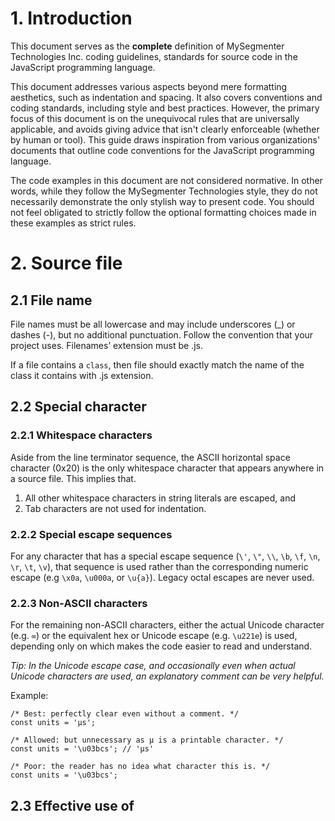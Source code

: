 # 1. Introduction
This document serves as the **complete** definition of MySegmenter Technologies Inc. coding guidelines, standards for source code in the JavaScript programming language.

This document addresses various aspects beyond mere formatting aesthetics, such as indentation and spacing. It also covers conventions and coding standards, including style and best practices. However, the primary focus of this document is on the unequivocal rules that are universally applicable, and avoids giving advice that isn't clearly enforceable (whether by human or tool). This guide draws inspiration from various organizations' documents that outline code conventions for the JavaScript programming language.

The code examples in this document are not considered normative. In other words, while they follow the MySegmenter Technologies style, they do not necessarily demonstrate the only stylish way to present code. You should not feel obligated to strictly follow the optional formatting choices made in these examples as strict rules.

# 2. Source file
## 2.1 File name
File names must be all lowercase and may include underscores (_) or dashes (-), but no additional punctuation. Follow the convention that your project uses. Filenames’ extension must be .js.

If a file contains a `class`, then file should exactly match the name of the class it contains with .js extension.

## 2.2 Special character

### 2.2.1 Whitespace characters
Aside from the line terminator sequence, the ASCII horizontal space character (0x20) is the only whitespace character that appears anywhere in a source file. This implies that.
  1. All other whitespace characters in string literals are escaped, and
  2. Tab characters are not used for indentation.

### 2.2.2 Special escape sequences
For any character that has a special escape sequence (`\'`, `\"`, `\\`, `\b`, `\f`, `\n`, `\r`, `\t`, `\v`), that sequence is used rather than the corresponding numeric escape (e.g `\x0a`, `\u000a`, or `\u{a}`). Legacy octal escapes are never used.

### 2.2.3 Non-ASCII characters
For the remaining non-ASCII characters, either the actual Unicode character (e.g. `∞`) or the equivalent hex or Unicode escape (e.g. `\u221e`) is used, depending only on which makes the code easier to read and understand.

_Tip: In the Unicode escape case, and occasionally even when actual Unicode characters are used, an explanatory comment can be very helpful._

Example:
```
/* Best: perfectly clear even without a comment. */
const units = 'μs';

/* Allowed: but unnecessary as μ is a printable character. */
const units = '\u03bcs'; // 'μs'

/* Poor: the reader has no idea what character this is. */
const units = '\u03bcs';
```
## 2.3 Effective use of <script> tag in HTML for JavaScript
JavaScript programs should be stored in and delivered as .js files.

JavaScript code should not be embedded in HTML files unless the code is specific to a single session. Code in HTML adds significantly to pageweight with no opportunity for mitigation by caching and compression.

`<script src=filename.js>` tag should be placed as late in the body as possible. This reduces the effects of delays imposed by script loading on other page components. There is no need to use the language or type attributes. It is the server, not the script tag, that determines the MIME type.

# 3. Source file structure
(add more context)
1 License or copyright information
1. JSDoc file overview
1. ES module import statements
1. require and requireType statements
1. The file’s implementation

## 3.1. License or copyright information, if present
If a file contains license or copyright information, it should be included in this section.

## 3.2. JSDoc file overview
See [7.5. Top/file-level comments]( #top/file-level comments) for formatting rules.

## 3.3. ES module import statements
### 3.3.1. Imports
Import statements must not be line wrapped and are therefore an exception to the 80-column limit.
#### 3.3.1.1. Import paths
ES module files must use the `import` statement to import other ES module files.

Example:
```
// Importing a default export from another ES module file
import defaultExport from './anotherModule.js';

// Importing multiple named exports from another ES module file
import { export1, export2 } from './anotherModule.js';

// Importing all named exports from another ES module file
import * as allExports from './anotherModule.js';
```

#### 3.3.1.2. File extensions in import paths
The inclusion of the `.js` file extension in import paths is mandatory and should not be omitted.

Preferred:
```
import '../directory/file.js';
```

Disallowed:
```
import '../directory/file';
```

#### 3.3.1.3. Importing the same file multiple times
Do not import the same file multiple times. This can make it hard to determine the aggregate imports of a file.

Example:
```
// Imports have the same path, but since it doesn't align it can be hard to see.
import { short } from './long/path/to/a/file.js';
import { aLongNameThatBreaksAlignment } from './long/path/to/a/file.js';
```

#### 3.3.1.4. Naming imports
##### 3.3.1.4.1. Naming module imports
Module import names (`import * as name`) should be in `lowerCamelCase` and derived from the imported file names.

Example:
```
import * as fileOne from '../file-one.js';
import * as fileTwo from '../file_two.js';
import * as fileThree from '../filethree.js';

import * as libString from './lib/string.js';
import * as math from './math/math.js';
import * as vectorMath from './vector/math.js';
```

##### 3.3.1.4.2. Naming default imports
Default import names are derived from the imported file name and follow the rules in [Rules by identifier type] (add link).

##### 3.3.1.4.3. Best practices for named imports
* Keep the same name: When you import symbols (variables, functions, objects, etc.) using the `import {name}` syntax, you should generally keep the imported name the same as the original name in the module you are importing from. For example, if you import something named Cat, you should keep it as Cat in your code.
* Avoid aliasing: Avoid aliasing imports using the `import {SomeThing as SomeOtherThing}` syntax. In other words, don't rename imported symbols unless it's necessary to avoid naming conflicts.
* Prefer module imports: If there are naming conflicts or you need to rename imports, it recommends using a module import (`import *)` or renaming the exports in the original module itself. This way, you can avoid renaming individual imports and keep the naming consistent.

However, if you need to rename imports, you should use the original module's file name or path in the resulting alias.

Example:
```
import { Cat as BigCat } from './biganimals.js';
import { Cat as DomesticatedCat } from './domesticatedanimals.js';
```

### 3.3.2. Exports
* Exported symbols: Symbols are only exported from a module if they are intended to be used outside of that module.
* Module-local symbols: Symbols that are not intended to be used outside of the module are considered module-local.  Non-exported module-local symbols are not explicitly marked as @private nor do their names start with an underscore.
* No prescribed ordering: There is no specific or required order in which you should list exported symbols and module-local symbols within your module.

When writing code, always use named exports. You can apply the `export` keyword to a declaration, or use the `export {name};` syntax.

# 4. Formatting
_block-like construct_ refers to the body of a class, function, method, or brace-delimited block of code. Note that, [Array literals](link here) and [Object literals](link here), any array or object literal may optionally be treated as if it were a block-like construct.

_Tip: Use `clang-format`. The JavaScript community has invested effort to make sure clang-format "does the right thing" on JavaScript files. `clang-format` has integration with several popular editors._

## 4.1. Braces

### 4.1.1. Braces are used for all control structures.
Braces are required for all control structures (i.e. `if`, `else`, `for`, `do`, `while`, as well as any others), even if the body contains only a single statement. The first statement of a non-empty block must begin on its own line.

Disallowed:
```
if (someVeryLongCondition())
    doSomething();

for (let i = 0; i < foo.length; i++) bar(foo[i]);
```

Exception:

A simple if statement that can fit entirely on a single line with no wrapping (and that doesn’t have an else) may be kept on a single line with no braces when it improves readability. This is the only case in which a control structure may omit braces and newlines.
```
if (shortCondition()) foo();
```

### 4.1.2. Nonempty blocks: K&R style
Braces follow the [Kernighan and Ritchie style] (http://syque.com/cstyle/ch6.7.htm) for nonempty blocks and block-like constructs:
  * No line break before the opening brace.
  * Line break after the opening brace.
  * Line break before the closing brace.
  * Line break after the closing brace if that brace terminates a statement or the body of a function or class statement, or a class method. Specifically, there is no line break after the brace if it is followed by `else`, `catch`, `while`, or a comma, semicolon, or right-parenthesis.

Example:
```
class InnerClass {
    constructor() { }

    /** @param {number} foo */
    method(foo) {
        if (condition(foo)) {
            try {
                // ..
            } catch (err) {
                // ..
            }
        }
    }
}
```

### 4.1.3. Empty blocks: may be concise
An empty block or block-like construct may be closed immediately after it is opened, with no characters, space, or line break in between (i.e. {}), unless it is a part of a multi-block statement (one that directly contains multiple blocks: `if`/`else` or `try`/`catch`/`finally`).

Example:
```
// Empty block construct closed immediately
function doNothing() {}

// Empty multi-block statement doesn’t closed immediately
if (condition) {
  // ..
} else if (otherCondition) {
  // ..
} else {
  // ..
}

```
Disallowed:
```
if (condition) {
    // ..
} else if (otherCondition) {} else {
    // ..
}

try {
    // ..
} catch (e) {}
```

## 4.2. Block indentation: +4 spaces

Each time a new block or block-like construct is opened, the indent increases by four spaces. When the block ends, the indent returns to the previous indent level. The indent level applies to both code and comments throughout the block.

Use of tabs should be avoided because (as of this writing in the 21st Century) there still is not a standard for the placement of tabstops. The use of spaces can produce a larger filesize, but the size is not significant over local networks, and the difference is eliminated by minification.

### 4.2.1. Array literals: optionally "block-like"
Any array literal may optionally be formatted as if it were a “block-like construct.” For example, the following are all valid (not an exhaustive list):

```
const a = [
    0,
    1,
    2,
];

const b =
    [0, 1, 2];
	
const c = [0, 1, 2];

someMethod(foo, [
    0, 1, 2,
], bar);
```

### 4.2.2. Class literals
Class literals (whether declarations or expressions) are indented as blocks. Do not add semicolons after methods, or after the closing brace of a class declaration (statements—such as assignments—that contain class expressions are still terminated with a semicolon). Use the `extends` keyword, but not the `@extends` JSDoc annotation unless the class extends a templatized type.

Example:
```
class Foo {
    constructor() {
        /** @type {number} */
        this.x = 42;
    }

    /** @return {number} */
    method() {
        return this.x;
    }
}
Foo.Empty = class {};
```

```
/** @extends {Foo<string>} */
foo.Bar = class extends Foo {
    /** @override */
    method() {
        return super.method() / 2;
    }
};

/** @interface */
class Frobnicator {
    /** @param {string} message */
    frobnicate(message) {}
}
```

### 4.2.3. Function expressions
When declaring an anonymous function in the list of arguments for a function call, the body of the function is indented four spaces more than the preceding indentation depth.

Example:
```
prefix.something.reallyLongFunctionName('whatever', (a1, a2) => {
    // Indent the function body +4 relative to indentation depth
    // of the 'prefix' statement one line above.
    if (a1.equals(a2)) {
        someOtherLongFunctionName(a1);
    } else {
        andNowForSomethingCompletelyDifferent(a2.parrot);
    }
});

some.reallyLongFunctionCall(arg1, arg2, arg3)
    .thatsWrapped()
    .then((result) => {
        // Indent the function body +4 relative to the indentation depth
        // of the '.then()' call.
        if (result) {
            result.use();
        }
    });
```

### 4.2.4. Switch statements
As with any other block, the contents of a switch block are indented +4. After a switch label, a newline appears, and the indentation level is increased +4, exactly as if a block were being opened. An explicit block may be used if required by lexical scoping. The following switch label returns to the previous indentation level, as if a block had been closed.

A blank line is optional between a `break` and the following case.

Example:
```
switch (animal) {
    case Animal.BANDERSNATCH:
        // ..
        break;

    case Animal.JABBERWOCK:
        // ..
        break;
    default:
        throw new Error('Unknown animal');
}
```

## 4.3.  Statements
### 4.3.1.  One statement per line
Each statement is followed by a line-break.

### 4.3.2. Semicolons are required
Every statement must be terminated with a semicolon. Relying on automatic semicolon insertion is forbidden.

## 4.4. Column limit: 80
JavaScript code has a column limit of 80 characters. Except as noted below, any line that would exceed this limit must be line-wrapped, as explained in [Line-wrapping](link here).

Exceptions:
* custom module (add more context)
* ES module `import` and `export` statements (see [imports](link here) and [exports](link here). (add more context)
* Lines where obeying the column limit is not possible or would hinder discoverability. Examples include:
  * A long URL which should be clickable in source.
  * A shell command intended to be copied-and-pasted.
  * A long string literal which may need to be copied or searched for wholly (e.g., a long file path).

## 4.5. Line-wrapping
_Line wrapping_ is breaking a chunk of code into multiple lines to obey column limit, where the chunk could otherwise legally fit in a single line. There is no comprehensive, deterministic formula showing exactly how to line-wrap in every situation. Very often there are several valid ways to line-wrap the same piece of code.

Note: While the typical reason for line-wrapping is to avoid overflowing the column limit, even code that would in fact fit within the column limit may be line-wrapped at the author's discretion.

### 4.5.1 Where to break
The prime directive of line-wrapping is: prefer to break at a higher syntactic level. 

Preferred:
```
currentEstimate =
    calc(currentEstimate + x * currentEstimate) /
        2.0;
```
Discouraged:
```
currentEstimate = calc(currentEstimate + x *
    currentEstimate) / 2.0;
```

In the preceding example, the syntactic levels from highest to lowest are as follows: assignment, division, function call, parameters, number constant.

Operators are wrapped as follows:
* When a line is broken at an operator the break comes after the symbol.
* This does not apply to the "dot" (`.`), which is not actually an operator.
* A method or constructor name stays attached to the open parenthesis (`(`) that follows it.
* A comma (`,`) stays attached to the token that precedes it.

Note: The primary goal for line wrapping is to have clear code, not necessarily code that fits in the smallest number of lines.

### 4.5.2 Indent continuation lines at least +4 spaces
When line-wrapping, each line after the first (each continuation line) is indented at least +4 from the original line.

When there are multiple continuation lines, indentation may be varied beyond +4 as appropriate. In general, continuation lines at a deeper syntactic level are indented by larger multiples of 4, and two lines use the same indentation level if and only if they begin with syntactically parallel elements.

## 4.6. Whitespace
A single blank line appears:

### 4.6.1. Vertical whitespace
* Between consecutive methods in a class or object literal
  * Exception: A blank line between two consecutive properties definitions in an object literal (with no other code between them) is optional. Such blank lines are used as needed to create logical groupings of fields.
* Within method bodies, sparingly to create logical groupings of statements. Blank lines at the start or end of a function body are not allowed.
* Optionally before the first or after the last method in a class or object literal.
* As required by other sections of this document (Add more context).

Multiple consecutive blank lines are permitted (neither encouraged nor discouraged)

### 4.6.2. Horizontal whitespace
Use of horizontal whitespace depends on location, and falls into three broad categories: _leading_ (at the start of a line), _trailing_ (at the end of a line), and _internal_. Leading whitespace (i.e., indentation) is addressed [here](add link). Trailing whitespace is forbidden.

Beyond where required by the language or other style rules, and apart from literals, comments, and JSDoc, a single internal ASCII space also appears in the following places only.

1. Separating any reserved word (such as `if`, `for`, or `catch`) except for `function` and `super`, from an open parenthesis (`(`) that follows it on that line.
```
if (condition) { // Space separating open parenthesis and reserved word
    // ..
}
```
2. Separating any reserved word (such as `else` or `catch`) from a closing curly brace (`}`) that precedes it on that line.
```
try {
    // ..
} catch (error) { // Space separating closing curly brace and reserved word
    // ..
}
```
3. Before any open curly brace (`{`), with two exceptions:
    * Before an object literal that is the first argument of a function or the first element in an array literal (e.g. `foo({a: [{c: d}]})`).
    * In a template expansion, as it is forbidden by the language (e.g. valid: `ab${1 + 2}cd`, invalid: `xy$ {3}z`).
4. On both sides of any binary or ternary operator.
```
let result = 10 + 5; // Binary operator '+' surrounded by spaces
let isTrue = (x > 5) ? true : false; // Ternary operator '?' and ':' surrounded by spaces
```
5. After the colon (`:`) in an object literal.
```
let person = {
    firstName: "John", // Space after the colon
};
```
6. After a comma (`,`) or semicolon (`;`). Note that spaces are never allowed before these characters.
7. On both sides of the double slash (`//`) that begins an end-of-line comment. Here, multiple spaces are allowed, but not required. (e.g. `let x = 10;  // This is an end-of-line comment with spaces on both sides
8. After an open-block comment character and on both sides of close characters (e.g. for short-form type declarations, casts, and parameter name comments:
	```
	//Type Declaration Comment:
	this.foo = /** @type {number} */ (bar);
	
	//Function Parameter Name Comment:
	function example(/** string */ foo) {}

	//Parameter Comment Within a Function Call:
	baz(/* buzz= */ true);
	```
### 4.6.3. Horizontal alignment: discouraged
_Horizontal alignment_ is the practice of adding a variable number of additional spaces in your code with the goal of making certain tokens appear directly below certain other tokens on previous lines. This practice is permitted, but it is generally discouraged.

Here is an example without alignment, followed by one with alignment. Both are allowed, but the latter is discouraged:
```
// without alignment
{
  tiny: 42, // this is great
  longer: 435, // this too
};
// with alignment
{
  tiny:   42, // this is discouraged
  longer: 435,
};
```
### 4.6.4. Function arguments
Prefer to put all function arguments on the same line as the function name. If doing so would exceed the 80-column limit, the arguments must be line-wrapped in a readable way. To save space, you may wrap as close to 80 as possible, or put each argument on its own line to enhance readability. Indentation should be four spaces. Aligning to the parenthesis is allowed, but discouraged.

Below are the most common patterns for argument wrapping:
```
// Arguments start on a new line, indented four spaces. Preferred when the
// arguments don't fit on the same line with the function name (or the keyword
// "function") but fit entirely on the second line. Works with very long
// function names, survives renaming without reindenting, low on space.
doSomething(
    descriptiveArgumentOne, descriptiveArgumentTwo, descriptiveArgumentThree) {
    // ..
}

// If the argument list is longer, wrap at 80. Uses less vertical space,
// but violates the rectangle rule and is thus not recommended.
doSomething(veryDescriptiveArgumentNumberOne, veryDescriptiveArgumentTwo,
    tableModelEventHandlerProxy, artichokeDescriptorAdapterIterator) {
    // ..
}

// Four-space, one argument per line.  Works with long function names,
// survives renaming, and emphasizes each argument.
doSomething(
    veryDescriptiveArgumentNumberOne,
    veryDescriptiveArgumentTwo,
    tableModelEventHandlerProxy,
    artichokeDescriptorAdapterIterator) {
    // ..
}
```

## 4.7. Grouping parentheses: recommended
Grouping parentheses should be used when the author and reviewer agree that including them makes the code clearer and less prone to misinterpretation. It's not reasonable to assume that every reader of the code has the entire operator precedence table memorized. Therefore, using parentheses for clarity is encouraged.

Example
```
let result = (a + b) * c; // Grouping parentheses used for clarity
```

Do not use unnecessary parentheses around the entire expression following `delete`, `typeof`, `void`, `return`, `throw`, `case`, `in`, `of`, or `yield`. These keywords already have well-defined behavior.

Example:
```
if (typeof (value) === 'string') { // Avoid unnecessary parentheses with typeof
  // ..
}

function throwError() {
  throw (new Error('An error occurred')); // Avoid unnecessary parentheses with throw
}
```

Parentheses are required when performing type casts using JSDoc annotations.

Example:
```
/** @type {!Foo} */ (foo)
```

## 4.8. Chained method calls
When a chain of method calls is too long to fit on one line, there must be one call per line, with the first call on a separate line from the object the methods are called on. If the method changes the context, an extra level of indentation must be used.

Example:
```
elements
    .addClass('foo')
    .children()
    .html('hello')
    .end()
    .appendTo('body');
```

# 5. Language features
## 5.1. Local variable declarations
### 5.1.1. Use `const` and `let`
Declare all local variables with either `const` or `let`. Use const by default, unless a variable needs to be reassigned. The `var` keyword must not be used.

### 5.1.2. One variable per declaration
Every local variable declaration declares only one variable per declaration statement. Declaring multiple variables in a single declaration statement are not used.

Unlike `var`, it is not necessary to declare all variables at the top of a function. Instead, they are to be declared at the point at which they are first used.

Example:
```
// Preferred: Declare each variable separately
let a = 1;
let b = 2;

// Disallowed: Avoid declaring multiple variables in a single statement
let a = 1, b = 2;
```

### 5.1.3. Declared when needed, initialized as soon as possible
Local variables should not be routinely declared at the beginning of their containing block or block-like structure. Instead, they should be declared as close as possible to the point in the code where they are first used (within reasonable limits). This practice is recommended to minimize the scope of local variables, making the code more efficient and easier to understand.

### 5.1.4. Declare types as needed
(add more context)

## 5.2. Array literals
### 5.2.1. Use trailing commas
Include a trailing comma whenever there is a line break between the final element and the closing bracket. This practice helps improve code maintainability by making it easier to add or remove elements in the future without worrying about the last item's comma.

Example:
```
const values = [
    'first value',
    'second value', // comma is added
];
```

### 5.2.2. Avoid `Array` constructor
The constructor is error-prone if arguments are added or removed. Use a literal instead.

Disallowed:
```
const a1 = new Array(x1, x2, x3);
const a2 = new Array(x1, x2);
const a3 = new Array(x1);
const a4 = new Array();
```
This works as expected except for the third case: if x1 is a whole number then a3 is an array of size x1 where all elements are undefined. If x1 is any other number, then an exception will be thrown, and if it is anything else then it will be a single-element array.

Preferred:
```
const a1 = [x1, x2, x3];
const a2 = [x1, x2];
const a3 = [x1];
const a4 = [];
```

Note: Explicitly allocating an array of a given length using `new Array(length)` is allowed when appropriate.

### 5.2.3. Non-numeric properties
Do not define or use non-numeric properties on an array (other than `length`). Use a `Map` (or `Object`) instead.

Example:
```
// Not Recommended: Using an array for non-numeric properties
const person = [];
person['name'] = 'John';
person['age'] = 30;

// Recommended: Using an object for non-numeric properties
const person = {
    name: 'John',
    age: 30,
};
```

### 5.2.4. Destructuring
_Destructuring_ is unpacking multiple values from a single array or iterable. Array literals may be used on the left-hand side of an assignment to perform destructuring. The "rest" element, denoted by `...rest`, can be used to capture any remaining elements into a new array. There should be no space between the `...` and the variable name.

Example:
```
// The values returned by `generateResults()` are destructured into variables a, b, and c,
// and any remaining values are collected into the rest array.
const [a, b, c, ...rest] = generateResults();

// Specific elements from someArray are extracted into variables b and d, 
// while the commas indicate that other elements are skipped.
let [, b, , d] = someArray;
```

Destructuring can also be used for function parameters. Even if a parameter name is required for syntactical reasons, it can be ignored if not needed.  Always specify `[]` as the default value if a destructured array parameter is optional, and provide default values on the left hand side:

Example:
```
/** @param {!Array<number>=} param1 */
function optionalDestructuring([a = 4, b = 2] = []) {}
```

Disallowed:
```
// Assigns default values directly within the parameter list of a function
function badDestructuring([a, b] = [4, 2]) {};
```

_Tip: For (un)packing multiple values into a function’s parameter or return, prefer object destructuring over array destructuring when possible, as it allows naming the individual elements and specifying a different type for each._

Preferred:
```
// Function that returns an object with named properties
function getUserData() {
  return {
    firstName: 'John',
    lastName: 'Doe',
    age: 30,
  };
}

// Destructuring the returned object into named variables with specified types
const { firstName, lastName, age } = getUserData();
```

Discouraged:
```
// Function that returns an array with multiple values
function getUserData() {
  return ['John', 'Doe', 30];
}

// Destructuring the returned array into variables without named properties
const [firstName, lastName, age] = getUserData();
```

### 5.2.5. Spread operator
Array literals may include the spread operator (`...`) to flatten elements out of one or more other iterables. The spread operator should be used instead of more awkward constructs (methods like `concat`, `push`) with `Array.prototype`. There is no space after the `...` operator.

Preferred: Spread Operator
```
const arr1 = [1, 2, 3];
const arr2 = [4, 5, 6];
const combinedArray = [...arr1, ...arr2]; // Use spread operator to combine arrays
```

Discouraged: `Array.prototype` constructs
```
const arr1 = [1, 2, 3];
const arr2 = [4, 5, 6];
const combinedArray = arr1.concat(arr2);
```

## 5.3. Object literals
### 5.3.1. Use trailing commas
[See array literal](Add link)

### 5.3.2. Avoid `Object` constructor
While `Object` does not have the same problems as `Array`, it is still disallowed for consistency. Use an object literal (`{}` or `{a: 0, b: 1, c: 2}`) instead.


### 5.3.3. Avoid mix quoted and unquoted keys
Object literals may represent either structs (with unquoted keys and/or symbols) or dicts (with quoted and/or computed keys). Do not mix these key types in a single object literal.

Disallowed:
```
{
    width: 42, // struct-style unquoted key
    'maxWidth': 43, // dict-style quoted key
}
```

This also extends to passing the property name to functions, like `hasOwnProperty`.

Disallowed:
```
if (o.hasOwnProperty('maxWidth')) {
    // ..
}
```
If your code goes through a process like code compilation or minification, the compiler may change variable and function names to make the code more efficient. When this happens, it might rename variables and functions, but it won't rename string literals like `'maxWidth'`. So, if your code relies on the literal string `'maxWidth'`, it can break after compilation because the string remains unchanged.

To avoid this issue, it's recommended to check the property directly without using a string literal:
```
if (o.hasOwnProperty(maxWidth)) {
    // ..
}
```

### 5.3.4. Computed property names

Computed property names (e.g., `{['key' + foo()]: 42}`) are allowed, and are considered dict-style (quoted) keys (i.e., must not be mixed with non-quoted keys) unless the computed property is a [symbol](https://developer.mozilla.org/en-US/docs/Web/JavaScript/Reference/Global_Objects/Symbol) (e.g., `[Symbol.iterator]`). Enum values may also be used for computed keys, but should not be mixed with non-enum keys in the same literal.

Example: using computed property names:
```
const dynamicKey = 'key';
const obj = {
    [dynamicKey + '1']: 42, // Computed property name, quoted key
};
```

Example: using symbol as a computed Key:
```
const symbolKey = Symbol('mySymbol');
const obj = {
    [symbolKey]: 'value', // Computed property name, not quoted
    regularKey: 'anotherValue', // Regular (non-computed) key
};
```

Example: using enum values for computed keys:
```
const Enum = {
    OPTION_A: 'a',
    OPTION_B: 'b',
};

const obj = {
    [Enum.OPTION_A]: 42, // Computed property name, quoted key (enum value)
    regularKey: 'value', // Regular (non-computed) key
};
```

### 5.3.5. Method shorthand
Methods can be defined on object literals using the method shorthand (`{method() {..}}`) in place of a colon immediately followed by a `function` or arrow function literal.

Example:
```
return {
    stuff: 'candy',
    foo() {
        return this.stuff;  // Returns 'candy'
    },
};
```

Note: `this` in a method shorthand or `function` refers to the object literal itself whereas `this` in an arrow function refers to the scope outside the object literal.

Example:
```
class {
    getObjectLiteral() {
        this.stuff = 'fruit';
        return {
            stuff: 'candy',
            method: () => this.stuff,  // Returns 'fruit'
        };
    }
}
```

### 5.3.6. Shorthand properties
Shorthand properties are allowed on object literals.

Example:
```
const foo = 1;
const bar = 2;
const obj = {
    foo, // Shorthand property for 'foo'
    bar, // Shorthand property for 'bar'
    method() { return this.foo + this.bar; },
};
console.log(obj.method()); // Output: 3
```

### 5.3.7. Destructuring
1. Usage in Assignments:
 * Object destructuring patterns may be used on the left-hand side of an assignment to perform destructuring and unpack multiple values from a single object.

2. Usage in Function Parameters:
 * Keep parameter destructuring simple: When using object destructuring as function parameters, it's recommended to keep it as simple as possible. This means using a single level of unquoted shorthand properties in the destructuring pattern.
 * Avoid deep nesting and computed properties: Deeper levels of nesting and computed properties should be avoided in parameter destructuring.
 * Specify default values: If you want to provide default values for destructured properties, specify them in the left-hand side of the destructured parameter. (`{str = 'some default'} = {}`, rather than `{str} = {str: 'some default'}`)
 * Optional destructured objects: If a destructured object in a function parameter is optional, it should default to an empty object (`{}`).
 * JSDoc for parameter: The JSDoc for the destructured parameter may be given any name (the name is unused but is required by the compiler).
 
Example:
```
/**
 * A function that uses object destructuring in its parameter.
 *
 * @param {string} ordinary - An ordinary parameter.
 * @param {{name: (string|undefined), age: (number|undefined)}=} param1 - Destructured object parameter.
 *     name: The name property.
 *     age: The age property.
 */
function destructured(ordinary, { num, str = 'Unknown' } = {})
```

Disallowed: deep nesting
```
/** @param {{x: {num: (number|undefined), str: (string|undefined)}}} param1 */
function nestedTooDeeply({ x: { num, str } }) { };
/** @param {{num: (number|undefined), str: (string|undefined)}=} param1 */
function nonShorthandProperty({ num: a, str: b } = {}) { };
/** @param {{a: number, b: number}} param1 */
function computedKey({ a, b, [a + b]: c }) { };
/** @param {{a: number, b: string}=} param1 */
function nontrivialDefault({ a, b } = { a: 2, b: 4 }) { };
``` 
 

### 5.3.8. Enums
Enumerations are defined by adding the `@enum` annotation to an object literal. Additional properties may not be added to an enum after it is defined. Enums must be constant, and all enum values must be deeply immutable.

Example: (Context - check enum variable rules)
```
/**
 * Supported temperature scales.
 * @enum {string}
 */
const TemperatureScale = {
    CELSIUS: 'celsius',
    FAHRENHEIT: 'fahrenheit',
};

/**
 * An enum with two options.
 * @enum {number}
 */
const Option = {
    FIRST_OPTION: 1,
    SECOND_OPTION: 2,
};
```

## 5.4. Classes
### 5.4.1. Constructors
Constructors are not mandatory, but when you create subclasses, you must call `super()` in the subclass constructor before manipulating any fields or accessing `this`. Additionally, non-method properties specified in interfaces should be declared within the constructor.

### 5.4.2. Fields
Set all of a concrete object’s fields (i.e. all properties other than methods) in the constructor. Annotate fields that are never reassigned with `@const` (these need not be deeply immutable). Annotate non-public fields with the proper visibility annotation (`@private`, `@protected`, `@package`), and end all `@private` fields' names leading with an underscore. Fields are never set on a concrete class' `prototype`.

Example:
```
class Foo {
    constructor() {
        /** @private @const {!Bar} */
        this._bar = computeBar();

        /** @protected @const {!Baz} */
        this.baz = computeBaz();
    }
}
```

Disallowed:
```
class Person {
    constructor(name, age) {
        this.name = name;
        this.age = age;
    }
}

// Adding a property directly to the Person class's prototype
Person.prototype.gender = 'Unknown';

const person1 = new Person("Alice", 30);
const person2 = new Person("Bob", 25);

console.log(person1.gender); // Output: Unknown
console.log(person2.gender); // Output: Unknown
```

_Tip: Properties should never be added to or removed from an instance after the constructor is finished, since it significantly hinders VMs’ ability to optimize. If necessary, fields that are initialized later should be explicitly set to undefined in the constructor to prevent later shape changes. Adding @struct to an object will check that undeclared properties are not added/accessed. Classes have this added by default._

Discouraged:
```
class Person {
    constructor(name, age) {
        this.name = name;
        this.age = age;
    }

    // Method to update the person's address
    updateAddress(newAddress) {
        this.address = newAddress; // Adding a new property dynamically
    }
}

const person1 = new Person("Alice", 30);
console.log(person1); // Output: Person { name: 'Alice', age: 30 }

person1.updateAddress("8 The Green Suite");
console.log(person1); // Output: Person { name: 'Alice', age: 30, address: '8 The Green Suite' }
```

Preferred:
```
class Person {
    constructor(name, age) {
        this.name = name;
        this.age = age;
        this.address = undefined; // Initialize address to undefined
    }

    // Method to update the person's address
    updateAddress(newAddress) {
        this.address = newAddress; // Now it's not a shape change
    }
}

const person1 = new Person("Alice", 30);
console.log(person1); // Output: Person { name: 'Alice', age: 30, address: undefined }

person1.updateAddress("123 Main St");
console.log(person1); // Output: Person { name: 'Alice', age: 30, address: '123 Main St' }
```

### 5.4.3. Computed properties

Computed properties may only be used in classes when the property is a symbol. Dict-style properties (that is, quoted or computed non-symbol keys, as defined in [Do not mix quoted and unquoted keys](add link)) are not allowed. A `[Symbol.iterator]` method should be defined for any classes that are logically iterable. Beyond this, `Symbol` should be used sparingly.

_Tip: be careful of using any other built-in symbols (e.g., `Symbol.isConcatSpreadable`) as they are not polyfilled by the compiler and will therefore not work in older browsers._

Disallowed:
```
class Base {
    /** @nocollapse */
    static foo() { }
}

class Sub extends Base { }

function callFoo(cls) {
    cls.foo(); // discouraged: don't call static methods dynamically
}

Sub.foo(); // Disallowed: don't call static methods on subclasses that don't define it themselves
```

### 5.4.4. Avoid manipulating `prototype`s directly
The class keyword allows clearer and more readable class definitions than defining `prototype` properties.

Exception: Framework code (such as Polymer, or Angular) may need to use `prototype`s.

### 5.4.5. Overriding toString
The toString method may be overridden, but must always succeed and never have visible side effects.

_Tip: Beware, in particular, of calling other methods from toString, since exceptional conditions could lead to infinite loops._

### 5.4.6. Interfaces
Interfaces may be declared with `@interface` or `@record`. Interfaces declared with `@record` can be explicitly (i.e. via `@implements`) or implicitly implemented by a class or object literal.

All non-static method bodies on an interface must be empty blocks. Fields must be declared as uninitialized members in the class constructor.

Example:
```
/** @record */
class Person {
    /**
     * An interface can also declare fields, which participating classes must
     * declare and initialize in their constructors.
     */
    constructor() {
        this.name;
        this.age;
    }

    /**
     * Method signature with an empty body.
     */
    sayHello() { }
}
```

### 5.4.7. Abstract Classes

Use abstract classes when appropriate. Abstract classes and methods must be annotated with `@abstract`.

## 5.5. Functions
### 5.5.1. Top-level functions
Top-level functions may be defined directly on the `exports` object, or else declared locally and optionally exported.

Examples:
```
/** @param {string} str */
exports.processString = (str) => {
    // Process the string.
};
```
```
/** @param {string} str */
const processString = (str) => {
    // Process the string.
};

exports = { processString };
```

### 5.5.2. Nested functions and closures
Functions may contain nested function definitions. If it is useful to give the function a name, it should be assigned to a local `const`.  Prefer arrow functions over the `function` keyword, particularly for nested functions

### 5.5.3. Arrow functions
Arrow functions provide a concise function syntax and simplify scoping `this` for nested functions. Prefer arrow functions over the `function keyword`, particularly for nested functions.

Prefer arrow functions over other `this` scoping approaches such as `f.bind(this)`, `f.bind(f, this)`, and `const self = this`

When you use arrow functions, you can control exactly which parameters are passed to a callback function. This is because arrow functions do not have their own `this` context; they inherit the `this` value from their enclosing function or context. In contrast, other scoping approaches like `bind` or creating a variable to store `this` (like `self`) may pass along unintended parameters or require additional steps to manage parameter passing.

The left-hand side of the arrow contains zero or more parameters. Parentheses around the parameters are optional if there is only a single non-destructured parameter. When parentheses are used, inline parameter types may be specified (see [Method and function comments](add link)).

_Tip: Always using parentheses even for single-parameter arrow functions can avoid situations where adding parameters, but forgetting to add parentheses, may result in parseable code which no longer works as intended._

The right-hand side of the arrow contains the body of the function. By default the body is a block statement (zero or more statements surrounded by curly braces). The body may also be an implicitly returned single expression if either: the program logic requires returning a value, or the `void` operator precedes a single function or method call (using `void` ensures `undefined` is returned, prevents leaking values, and communicates intent). The single expression form is preferred if it improves readability (e.g., for short or simple expressions).

```
/**
 * Arrow functions can be documented just like normal functions.
 * @param {number} numParam A number to add.
 * @param {string} strParam Another number to add that happens to be a string.
 * @return {number} The sum of the two parameters.
 */
const moduleLocalFunc = (numParam, strParam) => numParam + Number(strParam);

// Uses the single expression syntax with `void` because the program logic does
// not require returning a value.
getValue((result) => void alert(`Got ${result}`));

class CallbackExample {
    constructor() {
        /** @private {number} */
        this._cachedValue = 0;

        // For inline callbacks, you can use inline typing for parameters.
        // Uses a block statement because the value of the single expression should
        // not be returned and the expression is not a single function call.
        getNullableValue((/** ?number */ result) => {
            this._cachedValue = result == null ? 0 : result;
        });
    }
}
```

Disallowed:
```
/**
 * A function with no params and no returned value.
 * This single expression body usage is illegal because the program logic does
 * not require returning a value and we're missing the `void` operator.
 */
const moduleLocalFunc = () => anotherFunction();
```

### 5.5.4. Generators
Generators enable a number of useful abstractions and may be used as needed.

When defining generator functions, attach the `*` to the `function` keyword when present, and separate it with a space from the name of the function. When using delegating yields, attach the `*` to the `yield` keyword.

Example:
```
/** @return {!Iterator<number>} */
function* gen1() {
    yield 42;
}

/** @return {!Iterator<number>} */
const gen2 = function* () {
    yield* gen1();
}

class SomeClass {
    /** @return {!Iterator<number>} */
    * gen() {
        yield 42;
    }
}
```

### 5.5.5. Parameter and return types
Function parameters and return types should usually be documented with JSDoc annotations. See [Method and function comments for more information](add link)

#### 5.5.5.1. Default parameters

Parameters with default values go at the end of the parameter list. Default parameters are permitted using the equals operator in the parameter list. Optional parameters must include spaces on both sides of the equals operator, be named exactly like required parameters (i.e., not prefixed with `opt_`), use the `=` suffix in their JSDoc type, come after required parameters, and not use initializers that produce observable side effects. All optional parameters for concrete functions must have default values, even if that value is `undefined`. In contrast to concrete functions, abstract and interface methods must omit default parameter values.

Example:
```
/**
 * @param {string} required This parameter is always needed.
 * @param {string=} optional This parameter can be omitted.
 * @param {!Node=} node Another optional parameter.
 */
function maybeDoSomething(required, optional = '', node = undefined) { }
```

Note: Use default parameters sparingly. Prefer [Destructuring](add link) to create readable APIs when there are more than a small handful of optional parameters that do not have a natural order.

#### 5.5.5.2. Rest parameters

Use a rest parameter instead of accessing `arguments`. Rest parameters are typed with a `...` prefix in their JSDoc. The rest parameter must be the last parameter in the list. There is no space between the `...` and the parameter name. Do not name the rest parameter `var_args`. Never name a local variable or parameter `arguments`, which confusingly shadows the built-in name.

Example:
```
/**
 * @param {!Array<string>} array This is an ordinary parameter.
 * @param {...number} numbers The remainder of arguments are all numbers.
 */
function variadic(array, ...numbers) { }
```

### 5.5.6. Generics
Declare generic functions and methods when necessary with `@template TYPE` in the JSDoc above the function or method definition.

### 5.5.7. Spread operator
Function calls may use the spread operator (`...`). Prefer the spread operator to `Function.prototype.apply` when an array or iterable is unpacked into multiple parameters of a variadic function. There is no space after the `...`.

Example:
```
function myFunction(...elements) { }
myFunction(...array, ...iterable, ...generator());
```

## 5.6. String literals
### 5.6.1. Use double quotes
Ordinary string literals are delimited with double quotes (`"`), rather than single quotes (`'`). Ordinary string literals don't use in multiple lines.

### 5.6.2. Template literals
Use template literals (delimited with `) over complex string concatenation, particularly if multiple string literals are involved. Template literals may span multiple lines. If a template literal spans multiple lines, it does not need to follow the indentation of the enclosing block, though it may if the added whitespace does not matter.

Example:
```
function arithmetic(a, b) {
    return `Here is a table of arithmetic operations:
  ${a} + ${b} = ${a + b}
  ${a} - ${b} = ${a - b}
  ${a} * ${b} = ${a * b}
  ${a} / ${b} = ${a / b}`;
}
```

### 5.6.3. No line continuations
Do not use line continuations (that is, ending a line inside a string literal with a backslash) in either ordinary or template string literals. Even though ES5 allows this, it can lead to tricky errors if any trailing whitespace comes after the slash, and is less obvious to readers.

Disallowed:
```
const longString = "This is a very long string that far exceeds the 80 \
    column limit. It unfortunately contains long stretches of spaces due \
    to how the continued lines are indented.";
```

Preferred:
```
const longString = "This is a very long string that far exceeds the 80 " +
    "column limit. It does not contain long stretches of spaces since " +
    "the concatenated strings are cleaner.";
```

### 5.6.4. Number literals
Numbers may be specified in decimal, hex, octal, or binary. Use exactly `0x`, `0o`, and `0b` prefixes, with lowercase letters, for hex, octal, and binary, respectively. Never include a leading zero unless it is immediately followed by `x`, `o`, or `b`.

## 5.7. Control structures
### 5.7.1. For loops
With ES6, the language now has three different kinds of `for` loops. All may be used, though `for`-`of` loops should be preferred when possible. `for`-`in` loops may only be used on dict-style objects (see [Do not mix quoted and unquoted keys](add link)), and should not be used to iterate over an array. `Object.prototype.hasOwnProperty` should be used in `for`-`in` loops to exclude unwanted prototype properties. Prefer `for`-`of` and `Object.keys` over `for`-`in` when possible.

### 5.7.2. Exceptions
Exceptions are an important part of the language and should be used whenever exceptional cases occur. Always throw Errors or subclasses of Error (`TypeError` or `CustomError`): never throw string literals or other objects. Always use new when constructing an Error. This treatment extends to `Promise` rejection values as `Promise.reject(obj)` is equivalent to `throw obj` in async functions.
Example
```
throw new Error('This is an error message.'); // Correct (throwing Error class)
throw 'This is a string, not an Error.'; // Incorrect (throwing a string literal)
```

Custom exceptions provide a great way to convey additional error information from functions. They should be defined and used wherever the native Error type is insufficient.

Example:
```
class CustomError extends Error {
    constructor(message) {
        super(message);
        this.name = 'CustomError';
    }
}

// Usage:
throw new CustomError('This is a custom error message.');
```

Prefer throwing exceptions over ad-hoc error-handling approaches (such as passing an error container reference type, or returning an object with an error property).

Example:
```
function divide(a, b) {
    if (b === 0) {
        // Correct (throwing an exception)
        throw new Error('Division by zero is not allowed.');
    }
    return a / b;
}

function divide(a, b) {
    if (b === 0) {
        // Incorrect (using ad-hoc error-handling with an object):
        return { error: 'Division by zero is not allowed.' };
    }
    return a / b;
}
```

#### 5.7.2.1. Empty catch blocks

In situations where it is justified to take no action in a catch block when catching an exception, provide a comment explaining the rationale for this omission.

Example:
```
try {
    return handleNumericResponse(response);
} catch (ok) {
    // it's not numeric; that's fine, just continue
}
return handleTextResponse(response);
```

Disallowed:
```
try {
    shouldFail();
    fail('expected an error');
} catch (expected) { }
```

### 5.7.3. Switch statements
Inside the braces of a switch block are one or more statement groups. Each statement group consists of one or more switch labels (either `case FOO:` or `default:`), followed by one or more statements.

#### 5.7.3.1. Fall-through: commented

Within a switch block, each statement group either terminates abruptly (with a `break`, `return` or `thrown` exception), or is marked with a comment to indicate that execution will or might continue into the next statement group. Any comment that communicates the idea of fall-through is sufficient (typically `// fall through`). This special comment is not required in the last statement group of the switch block.

Example
```
const dayOfWeek = 3;

switch (dayOfWeek) {
  case 1:
    console.log('It\'s Monday.');
    break;
  case 2:
    console.log('It\'s Tuesday.');
    break;
  case 3:
    console.log('It\'s Wednesday.');
    // No 'break' here, so it falls through to the next case
  case 4:
    console.log('It\'s Thursday.');
    break;
  case 5:
    console.log('It\'s Friday.');
    break;
  default:
    console.log('It\'s the weekend.');
}

// Outputs:
// It's Wednesday.
// It's Thursday.
```

#### 5.7.3.2. Mandatory `default` Case

Each switch statement includes a `default` statement group, even if it contains no code. The `default` statement group must be last.

### 5.7.4. `this` keyword
Only use `this` in class constructors and methods, in arrow functions defined within class constructors and methods, or in functions that have an explicit `@this` declared in the immediately-enclosing function’s JSDoc.

Avoid using this to reference the global object, the execution context of an `eval`, the event target, or in cases where `call()` or `apply()` functions are used without necessity.

## 5.8. Equality checks
Using the identity operators (`===` and `!==`) is generally preferable in coding practices. These operators perform comparison without type coercion, ensuring that both value and type match for equality.

On the other hand, the loose equality operators (`==` and `!=`) perform type coercion, attempting to convert operands to a common type before comparison. It's essential to avoid using the loose equality operators when comparing values against falsy values, as they may lead to unexpected results due to type coercion.

### 5.8.1. Coercion for handling `null` and `undefined`
Catching both `null` and `undefined` values:

Example:
```
if (someObjectOrPrimitive == null) {
    // Checking for null catches both null and undefined for objects and
    // primitives, but does not catch other falsy values like 0 or the empty
    // string.
}
```

### 5.8.2. Type Checks
Avoid comparing variables directly to `true` or `false` using `x == true` or `x == false`. Instead, use the variables themselves, like (`x`) or (`!x`), for conditional checks. This makes the code more explicit and easier to understand. For non-boolean values like for objects compare them to `null`, for numbers compare to `0`, and for strings compare to an empty string `""`. This helps avoid ambiguity and ensures clarity in your comparisons.

These are the preferred ways of checking the type of an object:

```
String: typeof object === 'string'
Number: typeof object === 'number'
Boolean: typeof object === 'boolean'
Object: typeof object === 'object' or _.isObject( object )
Plain Object: jQuery.isPlainObject( object )
Function: _.isFunction( object ) or jQuery.isFunction( object )
Array: _.isArray( object ) or jQuery.isArray( object )
Element: object.nodeType or _.isElement( object )
null: object === null
null or undefined: object == null
undefined:
	Global Variables: typeof variable === 'undefined'
	Local Variables: variable === undefined
	Properties: object.prop === undefined
	Any of the above: _.isUndefined( object )

```

## 5.9. Disallowed features
### 5.9.1. Avoid `with` keyword
Do not use the `with` keyword. It makes your code harder to understand and has been banned in strict mode since ES5.

### 5.9.2. `eval` is Evil
Avoid dynamic code evaluation using `eval` or the `Function(...string)` constructor except in cases where they are required for specific, validated use cases.

Example: using `eval`
```
const x = 10;
const y = 20;
const operation = 'x + y';
const result = eval(operation); // Output: 30
```

Example: using `Function` constructor:
```
const x = 10;
const y = 20;
const operation = 'x + y';
const addFunction = new Function('x', 'y', 'return ' + operation);
const result = addFunction(x, y); // Output: 30
```

It's essential to understand the associated risks:
* Security Risks: Dynamic code evaluation can introduce security vulnerabilities, as it allows arbitrary code execution. If you're not careful, malicious code injection could occur.
* Performance: Code evaluated with eval or Function is not optimized during compilation, potentially leading to slower execution.
* Debugging and Maintainability: Code evaluated dynamically can be challenging to debug, as it's not visible in the source code and doesn't benefit from tools like linters or code analysis.
* Compatibility: In certain environments (e.g., Content Security Policy - CSP), the use of eval or the Function constructor may be restricted or disallowed entirely.

### 5.9.3. Automatic semicolon insertion
Always terminate statements with semicolons (except function and class declarations, as noted above).

### 5.9.4. Non-standard features
Do not use non-standard features. This includes old features that have been removed (e.g., `WeakMap.clear`), new features that are not yet standardized (e.g., the current TC39 working draft, proposals at any stage, or proposed but not-yet-complete web standards), or proprietary features that are only implemented in some browsers. Use only features defined in the current ECMA-262 or WHATWG standards. (Note that projects writing against specific APIs, such as Chrome extensions or Node.js, can obviously use those APIs). Non-standard language “extensions” (such as those provided by some external transpilers) are forbidden.

### 5.9.5. Wrapper objects for primitive types
Never use `new` on the primitive object wrappers (`Boolean`, `Number`, `String`, `Symbol`), nor include them in type annotations. The wrappers may be called as functions for coercing (which is preferred over using `+` or concatenating the empty string) or creating symbols.

Example: using wrapper functions for type coercion
```
const num1 = Number('42'); // Converts the string '42' to a number
const bool1 = Boolean('true'); // Converts the string 'true' to a boolean
const str1 = String(123); // Converts the number 123 to a string
```

Disallowed: using the `+` operator and concatenating an empty string for type coercion
```
const num2 = +'42'; // Converts the string '42' to a number
const bool2 = !!'true'; // Converts the string 'true' to a boolean
const str2 = '' + 123; // Converts the number 123 to a string
```

### 5.9.6. Modifying builtin objects
Never modify builtin types, either by adding methods to their constructors or to their prototypes. Avoid depending on libraries that do this. Note that the JSCompiler’s runtime library will provide standards-compliant polyfills where possible; nothing else may modify builtin objects.

Do not add symbols to the global object unless absolutely necessary (e.g. required by a third-party API).

### 5.9.7. Omitting `()` when invoking a constructor
Never invoke a constructor in a new statement without using parentheses ().

Example:
```
new Foo; // Disallowed
new Foo(); // Preferred
```

### 5.9.8. Comma(`,`) Operator
Avoid the use of the comma operator except for very disciplined use in the control part of for statements. (This does not apply to the comma separator, which is used in object literals, array literals, var statements, and parameter lists.)

Example:
```
for (let i = 0, j = 10; i < 5; i++, j--) {
    // This loop increments 'i' and decrements 'j' in each iteration.
    console.log(`i: ${i}, j: ${j}`);
}
```

### 5.9.9. Avoid confusing uses of plus, minus operator
Avoid consecutive plus signs `+ or a plus sign followed by the increment operator `++`, as it can lead to confusion. To clarify your intention, use parentheses to separate them.

Discouraged:
```
total = subtotal + +myInput.value;
```

Preferred:
```
total = subtotal + (+myInput.value);
```

# 6. Naming
## 6.1. Rules common to all identifiers

Identifiers use only ASCII letters (A .. Z, a .. z) and digits (0 .. 9), and underscores (_). Offer a comprehensive and descriptive name, prioritizing code clarity over space efficiency. Avoid uncommon abbreviations and ensure full word representation for clear understanding.

Note: Avoid using leading underscore, it is used for private members.

Example:
```
errorCount: Use a clear and descriptive name without abbreviations.
dnsConnectionIndex: Use widely understood abbreviations, like 'DNS' in this case.
```

Disallowed:
```
n                   // Meaningless.
nErr                // Ambiguous abbreviation.
wgcConnections      // Only your group knows what this stands for.
cstmrId             // Deletes internal letters.
```

## 6.2. Rules by identifier type
### 6.2.1. Package names
Package names are all `lowerCamelCase`. For example, `my.exampleCode.deepSpace`, but not `my.examplecode.deepspace` or `my.example_code.deep_space`.

### 6.2.2. Class names
Class, interface, record, and typedef names are written in `PascalCase`. Type names are typically nouns or noun phrases. For example, `Request`, `ImmutableList`, or `VisibilityMode`. Additionally, interface names may sometimes be adjectives or adjective phrases instead (for example, `Readable`).

### 6.2.3. Method names
Method names are written in `lowerCamelCase`. Names for `@private` methods must start with a leading underscore. Method names are typically verbs or verb phrases. For example, `sendMessage` or `_stop`. Getter and setter methods for properties are never required, but if they are used they should be named getFoo (or optionally isFoo or hasFoo for booleans), or setFoo(value) for setters.

Underscores may also appear in JsUnit test method names to separate logical components of the name. One typical pattern is `test<MethodUnderTest>_<state>_<expectedOutcome>`, for example `testPop_emptyStack_throws`. There is no One Correct Way to name test methods.

### 6.2.4. Enum names
Enum names are written in `PascalCase`, similar to classes, and should generally be singular nouns. Individual items within the enum are named in `CONSTANT_CASE`.

### 6.2.5. Constant names
Constant names use `CONSTANT_CASE`. Constants names are typically nouns or noun phrases. All uppercase letters, with words separated by underscores. There is no reason for a constant to be named with a leading underscore, since private static properties can be replaced by (implicitly private) module locals.

Every constant is a `@const` static property or a module-local `const` declaration, but not all `@const` static properties and module-local `const`s are constants. However, not all variables labeled as `@const` static properties or module-local `const`s truly qualify as constants. Before opting for the constant case, carefully consider whether the field genuinely exhibits deep immutability like a classic constant.

For instance, if any observable state within an object instance has the potential to change, it likely shouldn't be treated as a constant. Mere intentions of never altering the object's properties are often insufficient to categorize it as a true constant.

Examples: constants
```
/** @const */ const NUMBER = 5; // constant because it is declared using `const`.
/** @const */ const NAMES = ImmutableList.of('Ed', 'Ann'); // Making immutable explicitly, makes it immutable.
/** @enum */ const SomeEnum = { ENUM_CONSTANT: 'value' }; // enum with constant properties
```

Examples: not constants
```
let letVariable = 'non-const'; // Not a constant; declared with 'let,' can be reassigned

class MyClass {
    constructor() {
        /** @const {string} */
        this.nonStatic = 'non-static'; // Not a constant, can be reassigned
    }
};

/** @type {string} */ MyClass.staticButMutable = 'not @const, can be reassigned';
const /** Set<string> */ mutableCollection = new Set();
const /** ImmutableSet<SomeMutableType> */ mutableElements = ImmutableSet.of(mutable);
const Foo = goog.require('my.Foo');  // mirrors imported name
const logger = log.getLogger('loggers.are.not.immutable');
```

### 6.2.6. Non-constant field names
Non-constant field names (static or otherwise) are written in `lowerCamelCase`, with a leading underscore for private fields. These names are typically nouns or noun phrases. For example, `computedValues` or `_index`.

### 6.2.7. Parameter names
Parameter names are written in lowerCamelCase.

### 6.2.8. Local variable names
Local variable names are written in `lowerCamelCase`, except for module-local (top-level) constants, as described above. Constants in function scopes are still named in `lowerCamelCase`. 

### 6.2.9. Template parameter names
Template parameter names should be concise, single-word or single-letter identifiers, and must be all-caps, such as TYPE or THIS.

Example:
```
// Generic function using a template parameter
function processArray(arr, TYPE) {
    return arr.map((item) => new TYPE(item));
}

class Person {
    constructor(name) {
        this.name = name;
    }
}

const names = ['Alice', 'Bob', 'Charlie'];
const people = processArray(names, Person);
```

## 6.3. Camel case examples

Prose form        | Correct         | Incorrect
----------------- | --------------- | ---------------
XML HTTP request  | XmlHttpRequest  | XMLHTTPRequest
new customer ID   | newCustomerId   | newCustomerID
inner stopwatch   | innerStopwatch  | innerStopWatch

# 7. JSDoc

The Closure Compiler can leverage data type information about JavaScript variables to offer improved optimization, validation and warnings. However, JavaScript lacks built-in syntax for declaring variable types. To overcome this limitation, comments within the code are used to indicate the data type of variables. Therefore, these comments must be well-formed.

The type system used by the Closure Compiler is based on the annotations commonly used with the JSDoc documentation generation tool.

## 7.1. General form
The basic formatting of JSDoc blocks is as seen as below:
Example: multi-line
```
/**
 * Multiple lines of JSDoc text are written here,
 * wrapped normally.
 * @param {number} arg A number to do something to.
 */
function doSomething(arg) { }
```

Example: single line
```
/** @const @private {!Foo} A short bit of JSDoc. */
this._foo = foo;
```

If a single-line comment overflows into multiple lines, it must use the multi-line style with `/**` and `*/` on their own lines.

## 7.2. Markdown
JSDoc is written in Markdown, though it may include HTML when necessary.

Note: Tools that automatically extract JSDoc (e.g. [JsDossier](https://github.com/jleyba/js-dossier)) will often ignore plain text formatting, so if you did this:
```
/**
 * Computes weight based on three factors:
 *   items sent
 *   items received
 *   last timestamp
 */
```
it would come out like this:
```
Computes weight based on three factors: items sent items received last timestamp
```

Instead, write a Markdown list:
```
/**
 * Computes weight based on three factors:
 *
 * - items sent
 * - items received
 * - last timestamp
 */
```

## 7.3. JSDoc tags
Most tags must appear on their own line, with the tag at the beginning of the line. Combining tags on a single line is disallowed.

Disallowed:
```
/**
 * The "param" tag must occupy its own line and may not be combined.
 * @param {number} left @param {number} right
 */
function add(left, right) { }
``` 

Simple tags that do not require any additional data (such as `@private`, `@const`, `@final`, `@export`) may be combined onto the same line, along with an optional type when appropriate.

Example:
```
/**
 * Place more complex annotations (like "implements" and "template")
 * on their own lines.  Multiple simple tags (like "export" and "final")
 * may be combined in one line.
 * @export @final
 * @implements {Iterable<TYPE>}
 * @template TYPE
 */
class MyClass {
    /**
     * @param {!ObjType} obj Some object.
     * @param {number=} num An optional number.
     */
    constructor(obj, num = 42) {
        /** @private @const {!Array<!ObjType|number>} */
        this._data = [obj, num];
    }
}
```

Note: There is no hard rule for when to combine tags, or in which order, but be consistent.

## 7.4. JSDoc tags line wrapping
Line-wrapped block tags are indented four spaces. Wrapped description text may be lined up with the description on previous lines, but this horizontal alignment is discouraged.

Example:
```
/**
 * Illustrates line wrapping for long param/return descriptions.
 * @param {string} foo This is a param with a description too long to fit in
 *     one line.
 * @return {number} This returns something that has a description too long to
 *     fit in one line.
 */
exports.method = function (foo) {
    return 5;
};
```

Note: Do not indent when wrapping a `@desc` or `@fileoverview` description.

##<a name="top/file-level comments"></a>7.5. Top/file-level comments
A file may include a top-level file overview, which may contain copyright notices, author information, and default visibility level (optional). File overviews are generally recommended whenever a file consists of more than a single class definition. The top level comment is designed to orient readers unfamiliar with the code to what is in this file. It may provide a description of the file's contents and any dependencies or compatibility information. Wrapped lines within this comment should not be indented.

Example:
```
/**
 * @fileoverview Description of file, its uses and information
 * about its dependencies.
 * @package
 */
```

## 7.6. Class comments
Classes, interfaces, and records must be documented with a description and any relevant tags such as template parameters, implemented interfaces, visibility, or others as appropriate. The description of a class should provide sufficient information to guide users on how and when to utilize the class, along with any essential considerations for its proper usage. For constructors, textual descriptions may be omitted. 

Example:
```
/**
 * A fancier event target that does cool things.
 * @implements {Iterable<string>}
 */
class MyFancyTarget extends EventTarget {
    /**
     * @param {string} arg1 An argument that makes this more interesting.
     * @param {!Array<number>} arg2 List of numbers to be processed.
     */
    constructor(arg1, arg2) {
        // ..
    }
};
```

## 7.7. Enum and typedef comments
Every enum and typedef must have appropriate JSDoc tags (`@typedef` or `@enum`) on the line just before their declaration. Public enums and typedefs must also include a description. Additionally, individual items within an enum may be documented with a JSDoc comment on the line just before their declaration.

Example:
```
/**
 * A useful type union, which is reused often.
 * @typedef {!Bandersnatch|!BandersnatchType}
 */
let CoolUnionType;

/**
 * Types of bandersnatches.
 * @enum {string}
 */
const BandersnatchType = {
    /** This kind is really frumious. */
    FRUMIOUS: 'frumious',
    /** The less-frumious kind. */
    MANXOME: 'manxome',
};
```

## 7.8. Method and function comments
Method descriptions begin with a verb phrase that describes what the method does. This phrase is not an imperative sentence, but instead is written in the third person, as if it's describing what "This method..." accomplishes.

In methods and named functions, parameter and return types must be documented, except in the case of same-signature overriding method (a method in a subclass that replaces a method in the superclass). It must include an `@override` annotation. Overridden methods inherit all JSDoc annotations from the super class method (including visibility annotations) and they should be omitted in the overridden method. If the overriding method refines or changes the data types specified in the type annotations (such as parameter types or return types), then you should provide explicit `@param` and `@return` annotations to clarify these changes.

Example:
```
/** A class that does something. */
class SomeClass extends SomeBaseClass {
    /**
     * Operates on an instance of MyClass and returns something.
     * @param {!MyClass} obj An object that for some reason needs detailed
     *     explanation that spans multiple lines.
     * @param {!OtherClass} obviousOtherClass
     * @return {boolean} Whether something occurred.
     */
    someMethod(obj, obviousOtherClass) { }

    /** @override */
    overriddenMethod(param) { }
}

/**
 * Demonstrates how top-level functions follow the same rules.  This one
 * makes an array.
 * @param {TYPE} arg
 * @return {!Array<TYPE>}
 * @template TYPE
 */
function makeArray(arg) { }
```

Descriptions for method, parameter, and return values (but not types) can be omitted if they are clear and evident from the surrounding JSDoc or the method's signature.

Example:
```
/**
 * Adds two numbers.
 * @param {number} a
 * @param {number} b
 * @returns {number}
 */
function add(a, b) {
    return a + b;
}
```

The `this` type should be documented when necessary. However, if a function contains no non-empty `return` statements, the return type can be omitted.

If you only need to document the param and return types of a function, you may optionally use inline JSDocs in the function's signature. These inline JSDocs specify the return and param types without tags.

Example:
```
function /** string */ foo(/** number */ arg) { }
```

Disallowed:
```
class MyClass {
    /** @return {string} */ foo() { }

    /** Function description. */ bar() { }
}
```

In anonymous functions annotations are generally optional. If the automatic type inference is insufficient or explicit annotation improves readability, then annotate param and return types like this:
```
promise.then(
    /** @return {string} */
    (/** !Array<string> */ items) => {
        doSomethingWith(items);
        return items[0];
    });
```

For function type expressions, see [Function type expressions](Add link)

## 7.9. Property comments
Property types must be documented. The description may be omitted for private properties, if name and type provide enough documentation for understanding the code.

Publicly exported constants are commented the same way as properties.

Example:
```
/** My class. */
class MyClass {
    /** @param {string=} someString */
    constructor(someString = 'default string') {
        /** @private @const {string} */
        this._someString = someString;

        /** @private @const {!OtherType} */
        this._someOtherThing = functionThatReturnsAThing();

        /**
         * Maximum number of things per pane.
         * @type {number}
         */
        this.someProperty = 4;
    }
}
```

## 7.10. Type annotations
Type annotations are found on `@param`, `@return`, `@this`, and `@type` tags, and optionally on `@const`, `@export`, and any visibility tags. Type annotations attached to JSDoc tags must always be enclosed in braces.

Example:
```
/**
 * Calculates the sum of two numbers.
 * @param {number} x - The first number.
 * @param {number} y - The second number.
 * @return {number} - The sum of x and y.
 */
function calculateSum(x, y) {
    return x + y;
}
```

### 7.10.1. Nullability
Nullability in the type system is defined using modifiers `!` and `?` which indicate non-null and nullable respectively. These modifiers should come before the type. Nullability modifiers have different requirements for different types, which fall into two broad categories:

* For primitives (`string`, `number`, `boolean`, `symbol`, `undefined`, `null`) and literals (`{function(...): ...}` and `{{foo: string...}}`), they are non-nullable by default. Use the `?` modifier to make it nullable, but omit the redundant `!`.
* Reference types, typically anything in `PascalCase` (like `some.namespace.ReferenceType`), refer to classes, enums, records, or typedefs defined elsewhere. These types can be nullable or non-nullable, and it's impossible to determine from their name alone. To avoid ambiguity, always use explicit `?` and `!` modifiers for these types.

Discouraged:
```
const /** !number */ someNum = 5; // Primitives are non-nullable by default.
const /** MyObject */ myObject = null; // Non-primitive types must be annotated.
const /** number? */ someNullableNum = null; // ? should precede the type.
```

Preferred:
```
const /** number */ someNum = 5;
const /** ?MyObject */ myObject = null;
const /** ?number */ someNullableNum = null;

/**
 * Example of nullable and non-nullable types.
 * @param {?string} nullableString - A nullable string.
 * @param {number} nonNullableNumber - A non-nullable number.
 * @param {!MyClass} notNullableClass - An not nullable class.
 * @param {?SomeClass} nullableClass - An nullable class.
 */
function exampleFunction(nullableString, nonNullableNumber, notNullableClass, nullableClass) {
    // ..
}
```

### 7.10.2. Template parameter types
Always provide template parameters. This practice benefits both the compiler's performance and the code's readability.

Discouraged:
```
const /** !Object */ users = {};
const /** !Array */ books = [];
const /** !Promise */ response = ...;
```

Preferred:
```
const /** !Object<string, !User> */ users = {};
const /** !Array<string> */ books = [];
const /** !Promise<!Response> */ response = ...;

const /** !Promise<undefined> */ thisPromiseReturnsNothingButParameterIsStillUseful = ...;
const /** !Object<string, *> */ mapOfEverything = {};
```

### 7.10.3. Function type expressions
_function type expression refers to a type annotation that includes the keyword `function` for defining function types._

When providing a function definition, avoid using function type expressions. Instead, specify parameter and return types using `@param` and `@return` tags or inline annotations (as explained in [Method and function comments](add link)). This guideline applies to anonymous functions and functions that are defined and assigned to constants, where the JSDoc comment for the function should be placed above the entire assignment expression.

Discouraged:
```
// Avoid using a function type expression in function definitions:
/**
 * @param {function(string): number} myFunction - A function that takes a string and returns a number.
 */
const myFunction = function (input) {
    return parseInt(input, 10);
};
```

Preferred:
```
/**
 * This function takes a string and returns a number.
 * @param {string} input - The input string.
 * @return {number} The parsed number.
 */
const myFunction = function (input) {
    return parseInt(input, 10);
};
```

Function type expressions are still necessary in certain contexts, such as within `@typedef`, `@param`, or `@return` tags. They should also be used for variables or properties of function type if they are not immediately initialized with the function definition.

Example:
```
/**
 * A private function that generates an ID based on the input string.
 * @private {function(string): string}
 */
this._idGenerator = utilFunctions.identity;
```

When using a function type expression, it's essential to explicitly define the return type. Otherwise the default return type is "unknown", which leads to strange and unexpected behavior, usually not the intended outcome.

Discouraged:
```
/** @param {function()} operation */
function performOperation(operation) {
    const result = operation();  // No compile-time type error here.
    console.log(result.toUpperCase());  // Potential runtime error.
}

performOperation(() => 42);  // This function returns a number, but the type is not specified.
```

Preferred:
```
/**
 * @param {function(): string} operation A function that returns a string.
 * @param {function(): undefined} calculate A function that doesn’t returns anything.
 */
function performOperation(operation, calculate) {
    const result = operation();  // Type error if operation doesn't return a string.
    console.log(result.toUpperCase());  // Safe to call methods on a string.
    calculate();
}

performOperation(() => 'hello', calculate);
```

# 8. Coding beyond the guidelines
## 8.1. Practices not covered by the guidelines
In situations where specific coding style guidelines are not provided, it is essential to prioritize consistency across the project. A uniform coding style enhances codebase readability and maintainability, benefiting developers working on the project. Here's how to approach such situations:
* Follow existing style: When you encounter a coding style issue or question that isn't explicitly addressed in the project's coding guidelines, start by looking at the code in the same file. If there's a consistent style used in that file, follow that style. This helps maintain a uniform appearance within the file.
* Emulate other files: If the coding style question remains unresolved after checking the current file, broaden your scope to look at how the same issue is handled in other files within the same software package or project. Try to emulate the style used in those files.

## 8.2. Practices not follow the guidelines
You might come across files that do not follow to the established coding guidelines or standard. These files could originate from various sources, such as open source, third-party etc, or they might have been written before guidelines were established. Additionally, there could be instances where a file intentionally deviates from guidelines and standard for specific reasons. In such cases, these files may not adhere to follow coding conventions and standards.

## 8.3. Reformatting existing code
When you're in the process of updating the style of existing code, it's essential to consider the following guidelines:
* Selective refactoring: You don't need to revise all existing code to align perfectly with the current style guidelines. Refactoring existing code should strike a balance between maintaining consistency and avoiding unnecessary code changes. As style rules evolve over time, it's not necessary to retrofit every piece of code to meet the latest standards. However, if you're making substantial alterations to a file, it's expected that the file should adhere to current standard.

## 8.4. Newly added code
When you're introducing new code, it's important to adhere to current guidelines. Here are some key points to remember:
* New files: For brand new files, always use current coding guidelines, regardless of the formatting choices in other files within the same package.
* Reformatting existing code (Recommended): If you're adding new code to a file that doesn't currently adhere to coding guidelines, it's advisable to reformat the existing code to meet the style guidelines. However, this recommendation is subject to the advice given in section [Reformatting existing code](add link).

## 8.5. Local coding rules
Teams and projects may adopt additional style rules beyond what's outlined in this document. However, it's important to recognize that during cleanup changes, these additional rules might not always be followed. Such cleanup changes should not be prevented simply because they don't adhere to these extra rules.

It's crucial to exercise caution when introducing extra rules, ensuring they serve a meaningful purpose. The style guide provided here doesn't aim to cover every conceivable style scenario, and neither should you attempt to do so with local rules.

